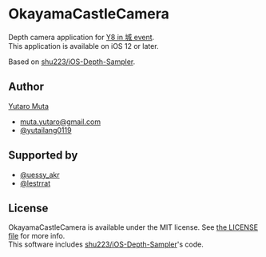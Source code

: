 # OkayamaCastleCamera

Depth camera application for [Y8 in 城 event](https://connpass.com/event/98976/).  
This application is available on iOS 12 or later.  

Based on [shu223/iOS-Depth-Sampler](https://github.com/shu223/iOS-Depth-Sampler).  

## Author

[Yutaro Muta](https://github.com/yutailang0119)
- muta.yutaro@gmail.com
- [@yutailang0119](https://twitter.com/yutailang0119)

## Supported by

- [@uessy_akr](https://twitter.com/uessy_akr)
- [@lestrrat](https://twitter.com/lestrrat)

## License

OkayamaCastleCamera is available under the MIT license. See [the LICENSE file](./LICENSE) for more info.  
This software includes [shu223/iOS-Depth-Sampler](https://github.com/shu223/iOS-Depth-Sampler)'s code.  
